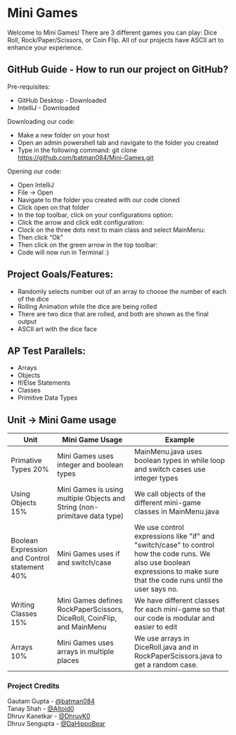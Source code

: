# Mini Games
Welcome to Mini Games! There are 3 different games you can play: Dice Roll, Rock/Paper/Scissors, or Coin Flip. All of our projects have ASCII art to enhance your experience. 

## GitHub Guide - How to run our project on GitHub?

Pre-requisites: 
- GitHub Desktop - Downloaded
- IntelliJ - Downloaded

Downloading our code:
- Make a new folder on your host
- Open an admin powershell tab and navigate to the folder you created
- Type in the following command: 
git clone https://github.com/batman084/Mini-Games.git

Opening our code:
- Open IntelliJ
- File → Open
- Navigate to the folder you created with our code cloned
- Click open on that folder
- In the top toolbar, click on your configurations option: 
- Click the arrow and click edit configuration: 
- Clock on the three dots next to main class and select MainMenu: 
- Then click “Ok”
- Then click on the green arrow in the top toolbar: 
- Code will now run in Terminal :)


## Project Goals/Features:
* Randomly selects number out of an array to choose the number of each of the dice
* Rolling Animation while the dice are being rolled
* There are two dice that are rolled, and both are shown as the final output 
* ASCII art with the dice face
  
## AP Test Parallels:
  * Arrays
  * Objects
  * If/Else Statements
  * Classes
  * Primitive Data Types

## Unit -> Mini Game usage
Unit | Mini Game Usage | Example
---- | --------------- | -------
Primative Types 20% | Mini Games uses integer and boolean types | MainMenu.java uses boolean types in while loop and switch cases use integer types
Using Objects 15% | Mini Games is using multiple Objects and String (non-primitave data type) | We call objects of the different mini-game classes in MainMenu.java
Boolean Expression and Control statement 40% | Mini Games uses if and switch/case | We use control expressions like "if" and "switch/case" to control how the code runs. We also use boolean expressions to make sure that the code runs until the user says no. 
Writing Classes  15% | Mini Games defines RockPaperScissors, DiceRoll, CoinFlip, and MainMenu | We have different classes for each mini-game so that our code is modular and easier to edit
Arrays 10% | Mini Games uses arrays in multiple places | We use arrays in DiceRoll.java and in RockPaperScissors.java to get a random case. 

### Project Credits
Gautam Gupta - [@batman084](https://github.com/batman084)  
Tanay Shah - [@Altoid0](https://github.com/Altoid0)  
Dhruv Kanetkar - [@DhruvK0](https://github.com/DhruvK0)  
Dhruv Sengupta - [@DaHippoBear](https://github.com/DaHippoBear)  
